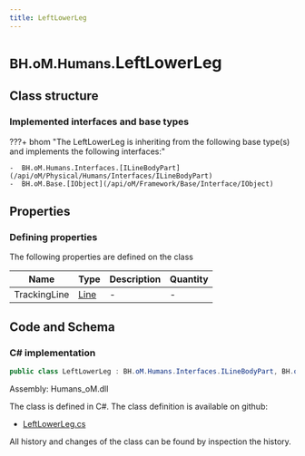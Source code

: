 ```yaml
---
title: LeftLowerLeg
---
```


# <small>BH.oM.Humans.</small>**LeftLowerLeg**



## Class structure

### Implemented interfaces and base types

???+ bhom "The LeftLowerLeg is inheriting from the following base type(s) and implements the following interfaces:"

    -  BH.oM.Humans.Interfaces.[ILineBodyPart](/api/oM/Physical/Humans/Interfaces/ILineBodyPart)
    -  BH.oM.Base.[IObject](/api/oM/Framework/Base/Interface/IObject)


## Properties



### Defining properties

The following properties are defined on the class

| Name             | Type             | Description      | Quantity         |
|------------------|------------------|------------------|------------------|
| TrackingLine | [Line](/api/oM/Dimensional/Geometry/Curve/Line) | - | - |


## Code and Schema

### C# implementation

``` C# title="C#"
public class LeftLowerLeg : BH.oM.Humans.Interfaces.ILineBodyPart, BH.oM.Base.IObject
```

Assembly: Humans_oM.dll

The class is defined in C#. The class definition is available on github:

- [LeftLowerLeg.cs](https://github.com/BHoM/BHoM/blob/develop/Humans_oM/BodyParts\LeftLowerLeg.cs)

All history and changes of the class can be found by inspection the history.

